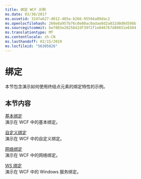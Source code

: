 ```yaml
---
title: 绑定 WCF 示例
ms.date: 03/30/2017
ms.assetid: 324fa627-d012-465a-b266-95594a09dac2
ms.openlocfilehash: 260e8a957b76c0e00ac0adae8d2a032d0d0d598b
ms.sourcegitcommit: bef803e2025642df39f2f1e046767d89031e0304
ms.translationtype: MT
ms.contentlocale: zh-CN
ms.lasthandoff: 02/15/2019
ms.locfileid: "56305826"
---
```

# <a name="binding"></a>绑定

本节包含演示如何使用终结点元素的绑定特性的示例。  
  
## <a name="in-this-section"></a>本节内容
  
 [基本绑定](../../../../docs/framework/wcf/samples/basic-binding.md)  
 演示在 WCF 中的基本绑定。  
  
 [自定义绑定](../../../../docs/framework/wcf/samples/custom-binding.md)  
 演示在 WCF 中的自定义绑定。  
  
 [网络绑定](../../../../docs/framework/wcf/samples/net-binding.md)  
 演示在 WCF 中的网络绑定。  
  
 [WS 绑定](../../../../docs/framework/wcf/samples/ws-binding.md)  
 演示在 WCF 中的 Windows 服务绑定。
